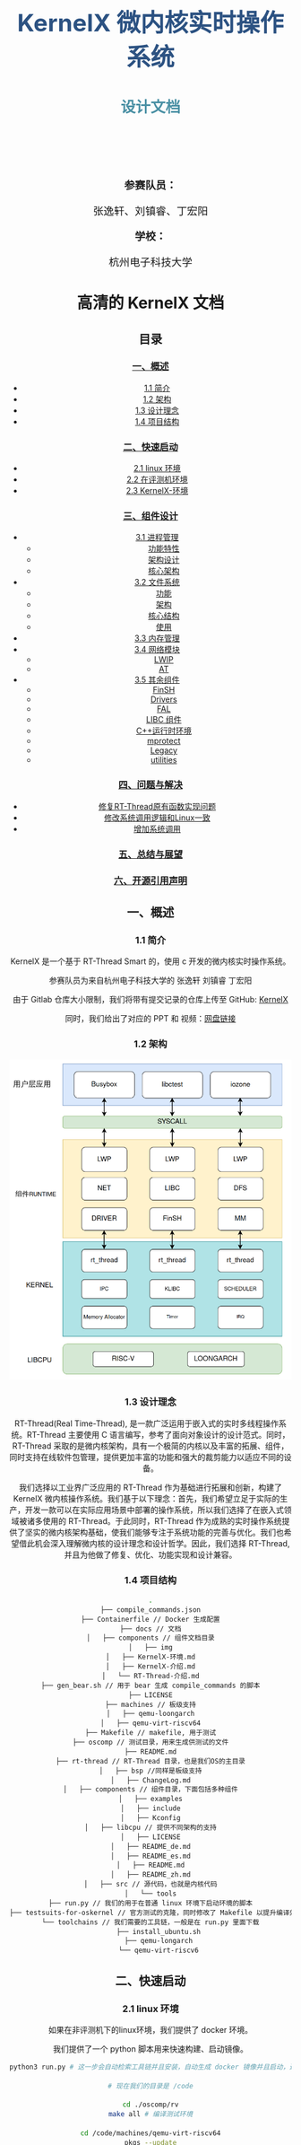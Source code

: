 <div style="text-align: center; page-break-after: always;">
    <h1 style="font-size: 32pt; color: #2c5282; margin-top: 100pt;">KernelX 微内核实时操作系统</h1>
    <h2 style="font-size: 20pt; color: #4a90a4; margin-top: 30pt;">设计文档</h2>
    <div style="margin-top: 80pt; font-size: 14pt;">
        <p><strong>参赛队员：</strong></p>
        <p>张逸轩、刘镇睿、丁宏阳</p>
        <p><strong>学校：</strong></p>
        <p>杭州电子科技大学</p>
    </div>


# 高清的 KernelX 文档

## 目录

### [一、概述](#一概述)
- [1.1 简介](#11-简介)
- [1.2 架构](#12-架构)
- [1.3 设计理念](#13-设计理念)
- [1.4 项目结构](#14-项目结构)

### [二、快速启动](#二快速启动)
- [2.1 linux 环境](#21-linux-环境)
- [2.2 在评测机环境](#22-在评测机环境)
- [2.3 KernelX-环境](#23-kernelx-环境)

### [三、组件设计](#三组件设计)
- [3.1 进程管理](#31-进程管理)
  - [功能特性](#功能特性)
  - [架构设计](#架构设计)
  - [核心架构](#核心架构)
- [3.2 文件系统](#32-文件系统)
  - [功能](#功能)
  - [架构](#架构)
  - [核心结构](#核心结构)
  - [使用](#使用)
- [3.3 内存管理](#33-内存管理)
- [3.4 网络模块](#34-网络模块)
  - [LWIP](#lwip)
  - [AT](#at)
- [3.5 其余组件](#35-其余组件)
  - [FinSH](#finsh)
  - [Drivers](#drivers)
  - [FAL](#fal)
  - [LIBC 组件](#libc-组件)
  - [C++运行时环境](#c运行时环境)
  - [mprotect](#mprotect)
  - [Legacy](#legacy)
  - [utilities](#utilities)

### [四、问题与解决](#四问题与解决)
- [修复RT-Thread原有函数实现问题](#修复rt-thread原有函数实现问题)
- [修改系统调用逻辑和Linux一致](#修改系统调用逻辑和linux一致)
- [增加系统调用](#增加系统调用)

### [五、总结与展望](#五总结与展望)

### [六、开源引用声明](#六开源引用声明)

## 一、概述

### 1.1 简介

KernelX 是一个基于 RT-Thread Smart 的，使用 c 开发的微内核实时操作系统。

参赛队员为来自杭州电子科技大学的 张逸轩 刘镇睿 丁宏阳

由于 Gitlab 仓库大小限制，我们将带有提交记录的仓库上传至 GitHub: [KernelX](https://github.com/E1PsyCongroo/qemu-edu)

同时，我们给出了对应的 PPT 和 视频：[网盘链接](https://pan.baidu.com/s/1dlGYOMXAQnt5syfzeGS44w?pwd=xtqa)

### 1.2 架构

![KernelX 架构](img/KernelX架构.png)

### 1.3 设计理念

RT-Thread(Real Time-Thread), 是一款广泛运用于嵌入式的实时多线程操作系统。RT-Thread 主要使用 C 语言编写，参考了面向对象设计的设计范式。同时，RT-Thread 采取的是微内核架构，具有一个极简的内核以及丰富的拓展、组件，同时支持在线软件包管理，提供更加丰富的功能和强大的裁剪能力以适应不同的设备。

我们选择以工业界广泛应用的 RT-Thread 作为基础进行拓展和创新，构建了 KernelX 微内核操作系统。我们基于以下理念：首先，我们希望立足于实际的生产，开发一款可以在实际应用场景中部署的操作系统，所以我们选择了在嵌入式领域被诸多使用的 RT-Thread。于此同时，RT-Thread 作为成熟的实时操作系统提供了坚实的微内核架构基础，使我们能够专注于系统功能的完善与优化。我们也希望借此机会深入理解微内核的设计理念和设计哲学。因此，我们选择 RT-Thread, 并且为他做了修复、优化、功能实现和设计兼容。



### 1.4 项目结构

```bash
.
├── compile_commands.json
├── Containerfile // Docker 生成配置
├── docs // 文档
│   ├── components // 组件文档目录
│   ├── img
│   ├── KernelX-环境.md
│   ├── KernelX-介绍.md
│   └── RT-Thread-介绍.md
├── gen_bear.sh // 用于 bear 生成 compile_commands 的脚本
├── LICENSE
├── machines // 板级支持
│   ├── qemu-loongarch
│   ├── qemu-virt-riscv64
├── Makefile // makefile, 用于测试
├── oscomp // 测试目录，用来生成供测试的文件
├── README.md
├── rt-thread // RT-Thread 目录，也是我们OS的主目录
│   ├── bsp //同样是板级支持
│   ├── ChangeLog.md
│   ├── components // 组件目录，下面包括多种组件
│   ├── examples
│   ├── include
│   ├── Kconfig
│   ├── libcpu // 提供不同架构的支持
│   ├── LICENSE
│   ├── README_de.md
│   ├── README_es.md
│   ├── README.md
│   ├── README_zh.md
│   ├── src // 源代码，也就是内核代码
│   └── tools
├── run.py // 我们的用于在普通 linux 环境下启动环境的脚本
├── testsuits-for-oskernel // 官方测试的克隆，同时修改了 Makefile 以提升编译效率
└── toolchains // 我们需要的工具链，一般是在 run.py 里面下载
    ├── install_ubuntu.sh
    ├── qemu-longarch
    └── qemu-virt-riscv6
```

## 二、快速启动

### 2.1 linux 环境

如果在非评测机下的linux环境，我们提供了 docker 环境。

我们提供了一个 python 脚本用来快速构建、启动镜像。

```bash
python3 run.py # 这一步会自动检索工具链并且安装，自动生成 docker 镜像并且启动，进入。

# 现在我们的目录是 /code

cd ./oscomp/rv
make all # 编译测试环境

cd /code/machines/qemu-virt-riscv64
pkgs --update
scons -c
scons -j12 # 编译系统

./run.sh ../../testsuits-for-oskernel/releases/sdcard-rv.img # 启动系统

```

### 2.2 在评测机环境

首先我们需要下载必要的工具，包括scons构建工具和一些python3必要的库

```bash
apt-get -y update
apt-get -y install scons python3-kconfiglib python3-tqdm python3-requests python3-yaml
```

然后下载gcc交叉编译工具链并安装opt目录下，同时设置环境变量

```bash
wget --no-check-certificate https://download.rt-thread.org/download/rt-smart/toolchains/riscv64gc-linux-musleabi_for_x86_64-pc-linux-gnu_latest.tar.bz2
tar jxvf /root/toolchains/qemu-virt-riscv64/riscv64gc-linux-musleabi_for_x86_64-pc-linux-gnu_latest.tar.bz2 -C /opt

bash ./toolchains/install_ubuntu.sh --gitee
source ~/.env/env.sh

export PATH=/opt/riscv64gc-linux-musleabi/bin:$PATH
```

到指定目录下构建

```bash
cd ./machines/qemu-virt-riscv64
pkgs --update
scons -j$(nproc)
```

同时，我们需要一个存放自己测试脚本的磁盘，在启动的时候OS会自动挂载

```bash
cd ./oscomp/rv
make all
```

磁盘位于./oscomp/rv/build/disk.img。

### 2.3 KernelX-环境

```bash

# 对于 riscv 环境：

echo $RTT_EXEC_PATH
/opt/riscv64gc-linux-musleabi_for_x86_64-pc-linux-gnu/bin

echo $RTT_CC_PREFIX
riscv64-unknown-linux-musl-

echo $PATH
/root/.local/bin:/root/.env/tools/scripts:/opt/riscv64gc-linux-musleabi_for_x86_64-pc-linux-gnu/bin:/opt/qemu-bin-9.2.1/bin:/opt/riscv64-linux-musl-cross/bin:/opt/loongarch64-linux-musl-cross/bin:/opt/gcc-13.2.0-loongarch64-linux-gnu/bin/:/opt/toolchain-loongarch64-linux-gnu-gcc8-host-x86_64-2022-07-18/bin/:/usr/local/sbin:/usr/local/bin:/usr/sbin:/usr/bin:/sbin:/bin:/opt/kendryte-toolchain/bin:/root/.cargo/bin:/opt/riscv64--musl--bleeding-edge-2020.08-1/bin

# 编译我们的系统
root@HewoArch:/# riscv64-unknown-linux-musl-gcc -v      
Using built-in specs.
COLLECT_GCC=riscv64-unknown-linux-musl-gcc
COLLECT_LTO_WRAPPER=/opt/riscv64gc-linux-musleabi_for_x86_64-pc-linux-gnu/bin/../libexec/gcc/riscv64-unknown-linux-musl/10.1.0/lto-wrapper
Target: riscv64-unknown-linux-musl
Configured with: /builds/alliance/risc-v-toolchain/riscv-gcc/configure --target=riscv64-unknown-linux-musl --prefix=/builds/alliance/risc-v-toolchain/install-native/ --with-sysroot=/builds/alliance/risc-v-toolchain/install-native//riscv64-unknown-linux-musl --with-system-zlib --enable-shared --enable-tls --enable-languages=c,c++ --disable-libmudflap --disable-libssp --disable-libquadmath --disable-libsanitizer --disable-nls --disable-bootstrap --src=/builds/alliance/risc-v-toolchain/riscv-gcc --disable-multilib --with-abi=lp64 --with-arch=rv64imafdc --with-tune=rocket 'CFLAGS_FOR_TARGET=-O2   -mcmodel=medany -march=rv64imafdc -mabi=lp64' 'CXXFLAGS_FOR_TARGET=-O2   -mcmodel=medany -march=rv64imafdc -mabi=lp64'
Thread model: posix
Supported LTO compression algorithms: zlib
gcc version 10.1.0 (GCC) 
build date: Oct 20 2023 16:21:07
build sha: 8a397096c1ef8f0e71f75edb27d7fc6996785206
build job: 547555
build pipeline: 203957

# 编译我们的测试环境 /oscomp
root@HewoArch:/# riscv64-linux-musl-gcc -v
Using built-in specs.
COLLECT_GCC=riscv64-linux-musl-gcc
COLLECT_LTO_WRAPPER=/opt/riscv64-linux-musl-cross/bin/../libexec/gcc/riscv64-linux-musl/11.2.1/lto-wrapper
Target: riscv64-linux-musl
Configured with: ../src_gcc/configure --enable-languages=c,c++,fortran CC='gcc -static --static' CXX='g++ -static --static' FC='gfortran -static --static' CFLAGS='-g0 -O2 -fno-align-functions -fno-align-jumps -fno-align-loops -fno-align-labels -Wno-error' CXXFLAGS='-g0 -O2 -fno-align-functions -fno-align-jumps -fno-align-loops -fno-align-labels -Wno-error' FFLAGS='-g0 -O2 -fno-align-functions -fno-align-jumps -fno-align-loops -fno-align-labels -Wno-error' LDFLAGS='-s -static --static' --enable-default-pie --enable-static-pie --disable-cet --disable-bootstrap --disable-assembly --disable-werror --target=riscv64-linux-musl --prefix= --libdir=/lib --disable-multilib --with-sysroot=/riscv64-linux-musl --enable-tls --disable-libmudflap --disable-libsanitizer --disable-gnu-indirect-function --disable-libmpx --enable-initfini-array --enable-libstdcxx-time=rt --enable-deterministic-archives --enable-libstdcxx-time --enable-libquadmath --enable-libquadmath-support --disable-decimal-float --with-build-sysroot=/tmp/m1132/build/local/riscv64-linux-musl/obj_sysroot AR_FOR_TARGET=/tmp/m1132/build/local/riscv64-linux-musl/obj_binutils/binutils/ar AS_FOR_TARGET=/tmp/m1132/build/local/riscv64-linux-musl/obj_binutils/gas/as-new LD_FOR_TARGET=/tmp/m1132/build/local/riscv64-linux-musl/obj_binutils/ld/ld-new NM_FOR_TARGET=/tmp/m1132/build/local/riscv64-linux-musl/obj_binutils/binutils/nm-new OBJCOPY_FOR_TARGET=/tmp/m1132/build/local/riscv64-linux-musl/obj_binutils/binutils/objcopy OBJDUMP_FOR_TARGET=/tmp/m1132/build/local/riscv64-linux-musl/obj_binutils/binutils/objdump RANLIB_FOR_TARGET=/tmp/m1132/build/local/riscv64-linux-musl/obj_binutils/binutils/ranlib READELF_FOR_TARGET=/tmp/m1132/build/local/riscv64-linux-musl/obj_binutils/binutils/readelf STRIP_FOR_TARGET=/tmp/m1132/build/local/riscv64-linux-musl/obj_binutils/binutils/strip-new --build=x86_64-pc-linux-muslx32 --host=x86_64-pc-linux-muslx32
Thread model: posix
Supported LTO compression algorithms: zlib
gcc version 11.2.1 20211120 (GCC) 
root@HewoArch:/# 

root@HewoArch:/# scons -v
SCons by Steven Knight et al.:
        SCons: v4.0.1.c289977f8b34786ab6c334311e232886da7e8df1, 2020-07-17 01:50:03, by bdbaddog on ProDog2020
        SCons path: ['/usr/lib/python3/dist-packages/SCons']
Copyright (c) 2001 - 2020 The SCons Foundation

```

为了方便使用,我们配置了一个 Containerfile, 用于生成跟评测机相同的环境.同时,我们实现了一个 run.py, 用于自动检测本机环境,补充对应工具链,生成对应 docker 镜像以及进入 docker 环境.

进入环境后, 我们主要工具链放置于 /opt, 代码放置于 /code, 采用卷挂载形式.

在 /code 目录下

```bash
cd machines/qemu-virt-riscv64 # 进入 riscv64 的目录
scons -c # 清理之前的构建
scons --menuconfig # 打开菜单,如果没有需求,可以直接退出
pkgs --update # 更新网络包
scons -j12 # 编译
./run.sh ../../testsuits-for-oskernel/releases/sdcard-rv.img # 这里允许指定打开什么镜像

```

## 三、组件设计

### 3.1 进程管理

lwp 是我们的 **轻量级进程管理系统** , 它作为一个核心组件,为 系统提供了用户态的进程支持,同时提供进程间通信,资源隔离,系统调用等功能。

#### 功能特性

- **进程管理**：创建、销毁、调度用户态进程
- **内存隔离**：每个进程拥有独立的虚拟地址空间
- **系统调用**：POSIX 兼容的系统调用接口
- **进程间通信**：管道、消息队列、共享内存、信号等
- **动态加载**：支持 ELF 格式的可执行文件和动态链接库
- **作业控制**：进程组、会话管理、终端控制
- **信号处理**：完整的 POSIX 信号机制
- **资源管理**：文件描述符、定时器、内存等资源的生命周期管理

#### 架构设计

##### 整体架构

```mermaid
graph TB
    A[用户应用] --> B[POSIX API]
    B --> C[系统调用接口]
    C --> D[LWP 核心]
    
    D --> E[进程管理]
    D --> F[内存管理]
    D --> G[信号处理]
    D --> H[IPC通信]
    D --> I[ELF加载器]
    D --> J[PID管理]
    
    E --> K[RT-Thread 内核]
    F --> K
    G --> K
    H --> K
    I --> K
    J --> K
    
    K --> L[硬件抽象层]
```

##### 进程流程

```mermaid
sequenceDiagram
    participant 用户应用
    participant RT-Thread内核
    participant lwp核心
    participant lwp_pid
    participant lwp_elf
    participant lwp_user_mm
    
    用户应用->>RT-Thread内核: 创建进程请求
    RT-Thread内核->>lwp核心: exec/lwp_execve()
    lwp核心->>lwp_pid: lwp_create()/lwp_pid_get()
    lwp_pid-->>lwp核心: 返回进程ID
    
    lwp核心->>lwp_user_mm: lwp_user_space_init()
    lwp_user_mm-->>lwp核心: 初始化进程地址空间
    
    lwp核心->>lwp_elf: lwp_load()
    lwp_elf-->>lwp核心: 加载ELF可执行文件
    
    lwp核心->>RT-Thread内核: 创建进程主线程
    RT-Thread内核->>lwp核心: 线程创建完成
    
    lwp核心->>RT-Thread内核: rt_thread_startup()
    RT-Thread内核-->>lwp核心: 线程启动成功
    
    lwp核心-->>用户应用: 返回进程ID
    
    Note over 用户应用,lwp_user_mm: 进程运行
    
    用户应用->>RT-Thread内核: 系统调用请求
    RT-Thread内核->>lwp核心: 进入系统调用处理
    lwp核心-->>用户应用: 返回系统调用结果
    
    用户应用->>RT-Thread内核: 进程退出请求
    RT-Thread内核->>lwp核心: lwp_terminate()
    lwp核心->>lwp_pid: lwp_pid_put()
    lwp_pid-->>lwp核心: 释放进程ID
    
    lwp核心->>lwp_user_mm: lwp_unmap_user_space()
    lwp_user_mm-->>lwp核心: 释放进程地址空间
    
    lwp核心-->>RT-Thread内核: 进程退出完成
    RT-Thread内核-->>用户应用: 进程终止
```

#### 核心架构

##### lwp 核心结构体

```c
// lwp.h
struct rt_lwp
{
#ifdef ARCH_MM_MMU
    size_t end_heap;
    size_t brk; // end of heap show to user
    rt_aspace_t aspace;
#else
#ifdef ARCH_MM_MPU
    struct rt_mpu_info mpu_info;
#endif /* ARCH_MM_MPU */
#endif /* ARCH_MM_MMU */

#ifdef RT_USING_SMP
    int bind_cpu;
#endif

    uint8_t lwp_type;
    uint8_t reserv[3];

    /* flags */
    unsigned int terminated:1;
    unsigned int background:1;
    unsigned int term_ctrlterm:1;  /* have control terminal? */
    unsigned int did_exec:1;       /* Whether exec has been performed */
    unsigned int jobctl_stopped:1; /* job control: current proc is stopped */
    unsigned int wait_reap_stp:1;  /* job control: has wait event for parent */
    unsigned int sig_protected:1;  /* signal: protected proc cannot be killed or stopped */

    struct rt_lwp *parent;          /* parent process */
    struct rt_lwp *first_child;     /* first child process */
    struct rt_lwp *sibling;         /* sibling(child) process */

    struct rt_wqueue waitpid_waiters;
    lwp_status_t lwp_status;

    void *text_entry;
    uint32_t text_size;
    void *data_entry;
    uint32_t data_size;

    rt_atomic_t ref;
    void *args;
    uint32_t args_length;
    pid_t pid;
    pid_t sid;                      /* session ID */
    pid_t pgid;                     /* process group ID */
    struct rt_processgroup *pgrp;
    rt_list_t pgrp_node;            /* process group node */
    rt_list_t t_grp;                /* thread group */
    rt_list_t timer;                /* POSIX timer object binding to a process */

    struct dfs_fdtable fdt;
    char cmd[RT_NAME_MAX];
    char *exe_file;                 /* process file path */

    /* POSIX signal */
    struct lwp_signal signal;

    mode_t umask;

    struct lwp_avl_struct *object_root;
    struct rt_mutex object_mutex;
    struct rt_user_context user_ctx;

    struct rt_wqueue wait_queue; /* for console */
    struct tty_struct *tty; /* NULL if no tty */

    struct lwp_avl_struct *address_search_head; /* for addressed object fast search */
    char working_directory[DFS_PATH_MAX];

    int debug;
    rt_uint32_t bak_first_inst; /* backup of first instruction */

    struct rt_mutex lwp_lock;

    rt_slist_t signalfd_notify_head;

#ifdef LWP_ENABLE_ASID
    uint64_t generation;
    unsigned int asid;
#endif
    struct rusage rt_rusage;

#ifdef RT_USING_VDSO
    void *vdso_vbase;
#endif
};
```

##### 系统调用

系统调用(syscall) 模块提供用户空间与内核空间的接口，兼容 POSIX 标准，用来提供多种操作的上层api,并且具有完善的权限检查和安全控制。

##### 内存管理

内存管理模块 是 **mm** 组件的用户空间内存管理上层封装和拓展，负责用户进程的虚拟内存管理，内存隔离和保护。提供了内存映射，页面权限管理，堆栈管理，内存锁等内存操作

##### 进程ID管理

PID 管理模块 负责 PID 的分配和管理,包括 PID 的分配,回收，查找等功能。

##### 信号处理

信号系统提供了异步事件通知机制，兼容 POSIX 型号标准，负责信号处理的接口和实现,包括信号的发送,接收,处理，信号队列管理，实时信号支持等功能.

##### 进程间通信

IPC 模块提供多种进程间通信机制，支持数据交换和同步,包括管道,消息队列，套接字通信,共享内存等功能.

##### 动态加载

提供了 elf 格式的解析和加载功能,支持动态链接库,可以用来加载和执行用户程序.

##### 作业控制

作业控制系统提供了进程组和绘画管理功能，支持前后台进程控制

### 3.2 文件系统

DFS (Device File System) 是我们的 **设备虚拟文件系统**，提供了 v1 和 v2 两个版本，这里使用 v2 版本。

#### 功能

- 提供了统一的，POSIX 兼容的接口，如 open, read 等。
- 支持多种不同的文件系统, 提供普通文件、设备文件和网络文件描述符的管理功能。
- 支持多种类型的存储设备。

#### 架构

![DFS 架构](./img/dfs架构.png)

##### POSIX 接口层

POSIX 实现了标准的 POSIX 文件操作接口，如 open(), read(), write(), close() 等，为应用程序提供了符合 POSIX 标准的文件系统访问接口。，目的是更加轻松的移植  Linux/Unix 程序。

##### 虚拟系统层

虚拟系统层 提供了注册、挂载、卸载多种特定文件系统（如 FatFS, RomFS, DevFS 等）的能力, 实现了统一的文件系统接口抽象，虚拟节点和目录项的管理。

##### 设备抽象层

设备抽象层将物理设备（如SD卡、SPI Flash、Nand Flash）抽象为文件系统可访问的设备。例如，FAT文件系统要求存储设备为块设备类型。

不同的文件系统类型独立于存储设备驱动实现，因此只需将底层存储设备的驱动接口与文件系统对接，即可正常使用文件系统功能。

#### 核心结构

这里列举一些核心结构设计

文件操作结构

```c
struct dfs_file_ops
{
    int (*open)     (struct dfs_file *fd);
    int (*close)    (struct dfs_file *fd);
    int (*ioctl)    (struct dfs_file *fd, int cmd, void *args);
    ssize_t (*read)     (struct dfs_file *fd, void *buf, size_t count);
    ssize_t (*write)    (struct dfs_file *fd, const void *buf, size_t count);
    int (*flush)    (struct dfs_file *fd);
    off_t (*lseek)    (struct dfs_file *fd, off_t offset);
    int (*getdents) (struct dfs_file *fd, struct dirent *dirp, uint32_t count);

    int (*poll)     (struct dfs_file *fd, struct rt_pollreq *req);
};
```

虚拟节点

```c
struct dfs_vnode
{
    uint16_t type;               /* Type (regular or socket) */

    char *path;                  /* Name (below mount point) */
    char *fullpath;              /* Full path is hash key */
    int ref_count;               /* Descriptor reference count */
    rt_list_t list;              /* The node of vnode hash table */

    struct dfs_filesystem *fs;
    const struct dfs_file_ops *fops;
    uint32_t flags;              /* self flags, is dir etc.. */

    size_t   size;               /* Size in bytes */
    void *data;                  /* Specific file system data */
};
```

文件描述符

```c
struct dfs_file
{
    uint16_t magic;              /* file descriptor magic number */
    uint32_t flags;              /* Descriptor flags */
    int ref_count;               /* Descriptor reference count */
    off_t    pos;                /* Current file position */
    struct dfs_vnode *vnode;     /* file node struct */
    void *data;                  /* Specific fd data */
};
```

#### 使用

通过 ```dfs_init``` 完成 DFS 组件的初始化，通过 ```dfs_register``` 来初始化对应的文件系统类型。然后 ```dfs_mkfs``` 在块设备上面创建指定的文件系统，使用 ```dfs_mount/dfs_unmount``` 挂载/卸载文件系统。

### 3.3 内存管理

MM 组件用于和 LWP 协作，实现用户程序内存管理。MM组件实现了页的分配功能。MM组件的 `aspace` 用于直接对用户的虚拟内存空间做管理，底层由具体的体系结构实现，`aspace` 提供了一个抽象层，每一个lwp都有一个对应的 `aspace` 对象。mm主要实现了以下功能：

- 对于有对操作系统内核虚拟内存保护的体系结构，映射MMIO区域

- 以页面为单位的内存分配和管理

- 虚拟内存层面的 `fork`，即申请一份新的页表，复制自己，组织新的页表结构

- 虚拟内存页的 `map` 和 `unmap` ，用于lwp加载ELF文件的时候做不同权限的映射以及用户程序请求系统调用的时候

- 处理产生的缺页异常，实现写时复制等功能

mm的核心功能就是对 `aspace` 的实现。

```c
extern struct rt_aspace rt_kernel_space;

typedef struct rt_aspace
{
    void *start;
    rt_size_t size;

    void *page_table;
    mm_spinlock_t pgtbl_lock;

    struct _aspace_tree tree;
    struct rt_mutex bst_lock;

    struct rt_mem_obj *private_object;

#ifdef ARCH_USING_ASID
    rt_uint64_t asid;
#endif /* ARCH_USING_ASID */

} *rt_aspace_t;

typedef struct rt_mem_obj
{
    void (*hint_free)(rt_mm_va_hint_t hint);
    void (*on_page_fault)(struct rt_varea *varea, struct rt_aspace_fault_msg *msg);

    /* do pre open bushiness like inc a ref */
    void (*on_varea_open)(struct rt_varea *varea);
    /* do post close bushiness like def a ref */
    void (*on_varea_close)(struct rt_varea *varea);

    /* do preparation for address space modification of varea */
    rt_err_t (*on_varea_shrink)(struct rt_varea *varea, void *new_vaddr, rt_size_t size);
    /* do preparation for address space modification of varea */
    rt_err_t (*on_varea_expand)(struct rt_varea *varea, void *new_vaddr, rt_size_t size);
    /**
     * this is like an on_varea_open() to `subset`, and an on_varea_shrink() to `existed`
     * while resource can migrate from `existed` to `subset` at the same time
     */
    rt_err_t (*on_varea_split)(struct rt_varea *existed, void *unmap_start,
                               rt_size_t unmap_len, struct rt_varea *subset);
    /**
     * this is like a on_varea_expand() to `merge_to` and on_varea_close() to `merge_from`
     * while resource can migrate from `merge_from` to `merge_to` at the same time
     */
    rt_err_t (*on_varea_merge)(struct rt_varea *merge_to, struct rt_varea *merge_from);

    /* dynamic mem_obj API */
    void (*page_read)(struct rt_varea *varea, struct rt_aspace_io_msg *msg);
    void (*page_write)(struct rt_varea *varea, struct rt_aspace_io_msg *msg);

    const char *(*get_name)(rt_varea_t varea);

    void *(*on_varea_mremap)(struct rt_varea *varea, rt_size_t new_size, int flags, void *new_address);
} *rt_mem_obj_t;
```

`aspace`记录基本的内存空间的起始、大小，和一个体系结构实现的页表、一个用于快速查找页映射和组织`varea`的数据结构。`mem_obj`则是具体操作的实现，例如如何处理缺页异常，这一部分由LWP组件注册并实现。`varea`用来记录和操作一个具体的内存映射，做一次`map`就是向`aspace`里面新增一个`varea`。

`rt_mem_obj`是一个接口，里面提供了页异常处理、页面读写、区域大小改变处理函数等具体接口。

`aspace`提供了以下的方法

```c
rt_err_t rt_aspace_duplicate_locked(rt_aspace_t src, rt_aspace_t dst);
rt_err_t rt_aspace_fork(rt_aspace_t *psrc, rt_aspace_t *pdst);
rt_err_t rt_aspace_compare(rt_aspace_t src, rt_aspace_t dst);
int rt_aspace_map(rt_aspace_t aspace, void **addr, rt_size_t length, rt_size_t attr, mm_flag_t flags, rt_mem_obj_t mem_obj, rt_size_t offset);
int rt_aspace_unmap(rt_aspace_t aspace, void *addr);
```

- 地址空间创建和销毁

- 内存映射和解除内存映射、内存重映射

- 复制地址空间

- 虚拟地址和内核的物理地址转换

同时，`aspace`提供了对数据结构的锁机制，来应对操作系统存在的并发。

### 3.4 网络模块

网络模块具有丰富的硬件兼容性，支持以太网芯片（W5500）、WiFi模块、4G/NB-IoT等，同时提供了协议栈抽象层，方便开发上层应用。以及提供了丰富软件包，如MQTT、HTTP、JSON等网络组件。

net组件为系统提供了网络支持。

子组件SAL提供了一个套接字的抽象层，通过他，系统能够适配下层不同的网络协议栈，并提供给上层统一的网络编程接口，方便不同协议栈的接入，可以适配更多的网络协议栈类型，避免系统对单一网络协议栈的依赖，该组件完成对不同网络协议栈或网络实现接口的抽象并对上层提供一组标准的 BSD Socket API，套接字抽象层为上层应用层提供接口有`accept`、`connect`、`send`、`recv`等。这样用户需要关心和使用网络应用层提供的网络接口，而无需关心底层具体网络协议栈类型和实现，方便开发者完成协议栈的适配和网络相关的开发。SAL 组件提供了抽象、统一多种网络协议栈接口。

```c
int socket(int domain, int type, int protocol);
int connect(int s, const struct sockaddr *name, socklen_t namelen);
int sal_connect(int socket, const struct sockaddr *name, socklen_t namelen);
int bind(int s, const struct sockaddr *name, socklen_t namelen);
int listen(int s, int backlog);
int send(int s, const void *dataptr, size_t size, int flags);
int recv(int s, void *mem, size_t len, int flags);
int sendto(int s, const void *dataptr, size_t size, int flags, const struct sockaddr *to, socklen_t tolen);
int recvfrom(int s, void *mem, size_t len, int flags, struct sockaddr *from, socklen_t *fromlen);
int closesocket(int s);
```

SAL提供了对TCP和UDP的接口支持。`send`对应TCP协议的发送，`sendto`则是UDP协议的发送。

#### LWIP

子组件LWIP则提供了一个轻量级的 TCP/IP 协议栈，实现了TCP/IP 协议栈的一部分内容，可以作为SAL组件`socket`的协议参数。lwip 所实现的，是 TCP/IP 协议栈的一部分内容。

LWIP组件实现了一下协议

#### ARP协议

```c
/* 查找 ARP 映射表中 ipaddr 条目，并返回相对位置 */
static s8_t etharp_find_entry(const ip4_addr_t *ipaddr, u8_t flags, struct netif* netif);
/* 尝试发送 IP 数据包， 单播，多播或者广播数据 */
err_t etharp_output(struct netif *netif, struct pbuf *q, const ip4_addr_t *ipaddr);
/* 查询 ARP 表，不存在则调用 etharp_request 获取，存在则发送数据 */
err_t etharp_query(struct netif *netif, const ip4_addr_t *ipaddr, struct pbuf *q);
/* 尝试发送 ARP 请求数据包 */
err_t etharp_request(struct netif *netif, const ip4_addr_t *ipaddr);
/* 解析 ARP 数据包 */
void etharp_input(struct pbuf *p, struct netif *netif);
```

LWIP实现了 ARP 数据包的发送，解析，查找功能；一个网络中，设备不可能是一直都不会变的，IP 与 MAC 的对应关系，是会随着时间改变而改变的。因此，LWIP也实现了ARP表是需要定时更新功能。

#### TCP协议

LWIP实现了TCP三次握手、四次挥手以及超时重传等机制。TCP在发起一次传输时会开启一个定时器，如果在定时器超时时未收到应答就会进行重传。

TCP控制结构如下：

```c
/** the TCP protocol control block */
struct tcp_pcb {
/** common PCB members */
  /* ip addresses in network byte order *
  ip_addr_t local_ip; 
  ip_addr_t remote_ip; 
  /* Socket options */  
  u8_t so_options;      
  /* Type Of Service */ 
  u8_t tos;              
  /* Time To Live */     
  u8_t ttl               
  /* link layer address resolution hint */ \
  IP_PCB_ADDRHINT

/** protocol specific PCB members */
  type *next; /* for the linked list */ 
  void *callback_arg; 
  enum tcp_state state; /* TCP state */     //记录TCP连接所处的状态
  u8_t prio; 
  /* ports are in host byte order */ 
  u16_t local_port

  /* ports are in host byte order */
  u16_t remote_port;

  tcpflags_t flags;

  /* the rest of the fields are in host byte order
     as we have to do some math with them */

  /* Timers */
  u8_t polltmr, pollinterval;
  u8_t last_timer;
  u32_t tmr;

  /* receiver variables */
  u32_t rcv_nxt;   /* next seqno expected */
  tcpwnd_size_t rcv_wnd;   /* receiver window available */
  tcpwnd_size_t rcv_ann_wnd; /* receiver window to announce */
  u32_t rcv_ann_right_edge; /* announced right edge of window */

  /* Retransmission timer. */
  s16_t rtime;

  u16_t mss;   /* maximum segment size */

  /* RTT (round trip time) estimation variables */
  u32_t rttest; /* RTT estimate in 500ms ticks */
  u32_t rtseq;  /* sequence number being timed */
  s16_t sa, sv; /* @todo document this */

  s16_t rto;    /* retransmission time-out */
  u8_t nrtx;    /* number of retransmissions */

  /* fast retransmit/recovery */
  u8_t dupacks;
  u32_t lastack; /* Highest acknowledged seqno. */

  /* congestion avoidance/control variables */
  tcpwnd_size_t cwnd;
  tcpwnd_size_t ssthresh;

  /* sender variables */
  u32_t snd_nxt;   /* next new seqno to be sent */
  u32_t snd_wl1, snd_wl2; /* Sequence and acknowledgement numbers of last
                             window update. */
  u32_t snd_lbb;       /* Sequence number of next byte to be buffered. */
  tcpwnd_size_t snd_wnd;   /* sender window */
  tcpwnd_size_t snd_wnd_max; /* the maximum sender window announced by the remote host */

  tcpwnd_size_t snd_buf;   /* Available buffer space for sending (in bytes). */
#define TCP_SNDQUEUELEN_OVERFLOW (0xffffU-3)
  u16_t snd_queuelen; /* Number of pbufs currently in the send buffer. */

#if TCP_OVERSIZE
  /* Extra bytes available at the end of the last pbuf in unsent. */
  u16_t unsent_oversize;
#endif /* TCP_OVERSIZE */

  /* These are ordered by sequence number: */
  struct tcp_seg *unsent;   /* Unsent (queued) segments. */
  struct tcp_seg *unacked;  /* Sent but unacknowledged segments. */
#if TCP_QUEUE_OOSEQ
  struct tcp_seg *ooseq;    /* Received out of sequence segments. */
#endif /* TCP_QUEUE_OOSEQ */

  struct pbuf *refused_data; /* Data previously received but not yet taken by upper layer */

#if LWIP_CALLBACK_API || TCP_LISTEN_BACKLOG
  struct tcp_pcb_listen* listener;
#endif /* LWIP_CALLBACK_API || TCP_LISTEN_BACKLOG */

#if LWIP_CALLBACK_API
  /* Function to be called when more send buffer space is available. */
  tcp_sent_fn sent;
  /* Function to be called when (in-sequence) data has arrived. */
  tcp_recv_fn recv;
  /* Function to be called when a connection has been set up. */
  tcp_connected_fn connected;
  /* Function which is called periodically. */
  tcp_poll_fn poll;
  /* Function to be called whenever a fatal error occurs. */
  tcp_err_fn errf;
#endif /* LWIP_CALLBACK_API */

#if LWIP_TCP_TIMESTAMPS
  u32_t ts_lastacksent;
  u32_t ts_recent;
#endif /* LWIP_TCP_TIMESTAMPS */

  /* idle time before KEEPALIVE is sent */
  u32_t keep_idle;
#if LWIP_TCP_KEEPALIVE
  u32_t keep_intvl;
  u32_t keep_cnt;
#endif /* LWIP_TCP_KEEPALIVE */

  /* Persist timer counter */
  u8_t persist_cnt;
  /* Persist timer back-off */
  u8_t persist_backoff;

  /* KEEPALIVE counter */
  u8_t keep_cnt_sent;

#if LWIP_WND_SCALE
  u8_t snd_scale;
  u8_t rcv_scale;
#endif
};
```

#### UDP协议

UDP协议的控制块：

```c
struct udp_pcb {
  IP_PCB; //通用IP控制块

  struct udp_pcb *next; //下一节点的指针，用于构成控制块链表

  u8_t flags; //控制块状态

  u16_t local_port, remote_port;  //本地端口号、远程端口号

  udp_recv_fn recv; //处理网络接收数据的回调

  void *recv_arg;   //用户自定义参数，接收回调入参
};
```

LWIP 实现了以下的 UDP 接口：

```c
struct udp_pcb* udp_new(void);
void udp_remove(struct udp_pcb *pcb);
err_t udp_bind(struct udp_pcb *pcb, const ip_addr_t *ipaddr, u16_t port);
err_t udp_connect(struct udp_pcb *pcb, const ip_addr_t *ipaddr, u16_t port);
void udp_disconnect(struct udp_pcb *pcb);
err_t udp_send(struct udp_pcb *pcb, struct pbuf *p);
err_t udp_sendto(struct udp_pcb *pcb, struct pbuf *p, const ip_addr_t *dst_ip, u16_t dst_port);

typedef void (*udp_recv_fn)(void *arg, struct udp_pcb *pcb, struct pbuf *p, const ip_addr_t *addr, u16_t port);
void udp_recv(struct udp_pcb *pcb, udp_recv_fn recv,void *recv_arg);
```

这些接口提供了UDP的创建、删除、绑定、连接、发送和接受数据等功能。

除此之外，LWIP还实现了IP、ICMP、DHCP等协议栈。

#### AT

AT 组件是对 AT Server 和 AT Client 的实现，组件完成 AT 命令的发送、命令格式及参数判断、命令的响应、响应数据的接收、响应数据的解析、URC 数据处理等整个 AT 命令数据交互流程。通过 AT 组件，设备可以作为 AT Client 使用串口连接其他设备发送并接收解析数据。

### 3.5 其余组件

#### FinSH

FinSH 是一个命令行组件，为用户提供了更加简单、符合逻辑的交互界面。FinSH 提供了一整套操作接口供用户通过命令行使用，同时支持权限验证等高级功能。

FinSH 分为两种使用逻辑，这里主要谈论 MSH(Module SHell) 模式，也就是常见的命令行解析，比如

```bash
msh />version

 \ | /
- RT -     Thread Smart Operating System
 / | \     5.2.0 build Jun 28 2025 06:47:11
 2006 - 2024 Copyright by RT-Thread team
```

msh 支持如下功能：

```bash
msh />help
RT-Thread shell commands:
dbg              - dbg
list_channel     - list IPC channel information
list_processgroup - list process group
list_process     - list process
kill             - send a signal to a process
killall          - kill processes by name
list_session     - list session
list_shm         - show share memory info
sys_log          - sys_log 1(enable) / 0(disable)
list_kmem        - List varea in kernel virtual memory space
list_page        - show page info
ifconfig         - list the information of all network interfaces
ping             - ping network host
dns              - list and set the information of dns
netstat          - list the information of TCP / IP
utest_list       - output all utest testcase
utest_run        - utest_run [-thread or -help] [testcase name] [loop num]
reboot           - reset machine
list_fd          - list file descriptor
fd_dump          - fd dump
dentry_dump      - dump dentry in the system
dfs_cache        - dump dfs page cache
pin              - pin [option]
date             - get date and time or set (local timezone) [year month day hour min sec]
rtc_sync         - Update time by soft rtc
serial_bypass_list - serial bypass list
clear            - clear the terminal screen
version          - show RT-Thread version information
list             - list objects
help             - RT-Thread shell help
ps               - List threads in the system
free             - Show the memory usage in the system
ls               - List information about the FILEs.
ln               - Make symbolic link between files
link             - Make link between files
cp               - Copy SOURCE to DEST.
mv               - Rename SOURCE to DEST.
cat              - Concatenate FILE(s)
rm               - Remove(unlink) the FILE(s).
cd               - Change the shell working directory.
pwd              - Print the name of the current working directory.
mkdir            - Create the DIRECTORY.
mkfs             - format disk with file system
mount            - mount <device> <mountpoint> <fstype>
umount           - Unmount the mountpoint
df               - disk free
echo             - echo string to file
tail             - print the last N - lines data of the given file
chmod            - Change the file attr.
backtrace        - print backtrace of a thread
```

#### Drivers

Drivers 是一个驱动框架组件，它为上层应用提供了标准化的设备访问接口。

Drivers 通过 IO 设备管理框架，提供了标准的API。同时采取面向对象设计来实现更加清晰的结构。

系统采用了 rt_device 的结构来管理设备

```c
struct rt_device
{
    struct rt_object          parent;        /* kernel object base class */
    enum rt_device_class_type type;          /* device type */
    rt_uint16_t               flag;          /* device parameter */
    rt_uint16_t               open_flag;     /* device open flag */
    rt_uint8_t                ref_count;     /* number of times the device was cited */
    rt_uint8_t                device_id;     /* device ID,0 - 255 */

    /* data transceiving callback function */
    rt_err_t (*rx_indicate)(rt_device_t dev, rt_size_t size);
    rt_err_t (*tx_complete)(rt_device_t dev, void *buffer);

    const struct rt_device_ops *ops;    /* device operate methods */

    /* device's private data */
    void *user_data;
};
typedef struct rt_device *rt_device_t;
```

在 components/drivers 下面有诸多目录，每一个目录都是一种设备的驱动的具体实现。

#### FAL

FAL(Flash Abstraction Layer) 是 RT-Thread 提供的一套 Flash 设备抽象层组件，它为 Flash 设备提供了统一的接口。

下面是 fal 的一些核心结构

```c
struct fal_flash_dev 
{
    char name[FAL_DEV_NAME_MAX];  /* Flash 设备名称 */
    
    /* Flash 地址信息 */
    long addr;            /* 起始地址 */
    size_t len;           /* 总容量 */
    size_t blk_size;      /* 块大小 */
    
    /* 设备操作函数集 */
    struct {
        int (*init)(void);
        int (*read)(long offset, uint8_t *buf, size_t size);
        int (*write)(long offset, const uint8_t *buf, size_t size);
        int (*erase)(long offset, size_t size);
    } ops;
    
    /* 写入粒度，单位：bit */
    rt_size_t write_gran;
};

struct fal_partition
{
    rt_uint32_t magic_word;         /* 分区标识符 */
    
    char name[FAL_DEV_NAME_MAX];    /* 分区名称 */
    char flash_name[FAL_DEV_NAME_MAX]; /* 所属 Flash 设备名称 */
    
    long offset;                    /* 在 Flash 设备上的偏移地址 */
    rt_size_t len;                  /* 分区大小 */
    
    rt_uint32_t reserved;           /* 保留字段 */
};
```

#### LIBC 组件

LIBC组件实现了大量常用的POSIX标准下的C标准库函数，例如`printf`、`open`、`errno`等函数，在内核线程中，可以直接调用这些函数。这些函数的实现和GLIBC等C库的实现不同，LIBC中实现的函数无需通过系统调用接口层，就可以直接使用内核提供的所有功能，它会直接调用内核运行环境中提供的函数，运行高效。且所有的函数声明都与C标准兼容，在编写程序的时候，可以直接引用编译器提供的标准头文件，这极大地方便了内核程序的编写。同时，LIBC组件也提供了对C++运行环境的支持，例如异常支持。

libc组件实现了以下标准库支持：

##### Delay

```c
unsigned int sleep(unsigned int seconds);
void msleep(unsigned int msecs);
void ssleep(unsigned int seconds);
void mdelay(unsigned long msecs);
void udelay(unsigned long usecs);
void ndelay(unsigned long nsecs);
```

`sleep`和`delay`一系列的函数最终会调用RT-Thread内核提供的`rt_hw_us_delay`函数进行休眠。

##### IO

和标准的LIBC一样，RT-Thread使用文件描述符记录任务打开的文件，任务通过文件描述符操作打开的文件。

IO库提供了以下功能：

##### 异步IO

```c
int aio_cancel(int fd, struct aiocb *cb);
int aio_error (const struct aiocb *cb);

int aio_fsync(int op, struct aiocb *cb);

int aio_read(struct aiocb *cb);
ssize_t  aio_return(struct aiocb *cb);
int aio_suspend(const struct aiocb *const list[], int nent,
             const struct timespec *timeout);
int aio_write(struct aiocb *cb);

int lio_listio(int mode, struct aiocb * const list[], int nent,
            struct sigevent *sig);
```

异步IO提供了异步读写、挂起、返回等功能。

##### SignalFD

signalfd 和 Linux 一样，提供了一种将信号转换为文件描述符的机制。通过它，应用程序能够以操作文件描述符的方式来处理信号，例如使用 select、poll 或 epoll 进行多路复用，从而避免了传统信号处理函数带来的异步执行和重入问题。

##### TimerFD

timerfd 和 Linux 一样，提供了一种将定时器转换为文件描述符的机制。通过它，应用程序可以像操作普通文件描述符一样操作定时器，例如使用 select、poll 或 epoll 进行多路复用，从而将定时器事件和其他 I/O 事件统一处理。

##### IPC

IPC用于任务之间的通信，IPC实现了消息队列和同步信号量。

```c
struct mq_attr
{
    long mq_flags;      /* Message queue flags. */
    long mq_maxmsg;     /* Maximum number of messages. */
    long mq_msgsize;    /* Maximum message size. */
    long mq_curmsgs;    /* Number of messages currently queued. */
};

int     mq_close(mqd_t mqdes);
int     mq_getattr(mqd_t mqdes, struct mq_attr *mqstat);
int     mq_notify(mqd_t mqdes, const struct sigevent *notification);
mqd_t   mq_open(const char *name, int oflag, ...);
ssize_t mq_receive(mqd_t mqdes, char *msg_ptr, size_t msg_len, unsigned *msg_prio);
int     mq_send(mqd_t mqdes, const char *msg_ptr, size_t msg_len, unsigned msg_prio);
int     mq_setattr(mqd_t                 mqdes,
                   const struct mq_attr *mqstat,
                   struct mq_attr       *omqstat);
ssize_t mq_timedreceive(mqd_t                  mqdes,
                        char                  *msg_ptr,
                        size_t                 msg_len,
                        unsigned              *msg_prio,
                        const struct timespec *abs_timeout);
int     mq_timedsend(mqd_t                  mqdes,
                     const char            *msg_ptr,
                     size_t                 msg_len,
                     unsigned               msg_prio,
                     const struct timespec *abs_timeout);

int     mq_unlink(const char *name);
```

消息队列支持打开、删除、通知、发送等功能，发送的时候可以设置一个超时时间，如果消息队列在指定时间内一直是满的，则会返回一个错误。在编写代码的时候，可以直接使用Linux系统编程的方式。

```c
struct posix_sem
{
    /* reference count and unlinked */
    rt_uint16_t refcount;
    rt_uint8_t unlinked;
    rt_uint8_t unamed;

    /* RT-Thread semaphore */
    rt_sem_t sem;

    /* next posix semaphore */
    struct posix_sem* next;
};
typedef struct posix_sem sem_t;

int sem_close(sem_t *sem);
int sem_destroy(sem_t *sem);
int sem_getvalue(sem_t *sem, int *sval);
int sem_init(sem_t *sem, int pshared, unsigned int value);
sem_t *sem_open(const char *name, int oflag, ...);
int sem_post(sem_t *sem);
int sem_timedwait(sem_t *sem, const struct timespec *abs_timeout);
int sem_trywait(sem_t *sem);
int sem_unlink(const char *name);
int sem_wait(sem_t *sem);
```

同步量提供了传统的创建、删除、PV操作等等，同时提供了一个超时wait、尝试wait以及一个特殊的获取同步量值的函数。

##### signal

signal库提供了一系列的对信号的操作。

```c
int sigprocmask (int how, const sigset_t *set, sigset_t *oset);
int sigpending  (sigset_t *set);
int sigsuspend (const sigset_t *set);
int sigaction(int signum, const struct sigaction *act, struct sigaction *oldact);
```

signal库的底层调用了RT-Thread内核提供的信号操作。

```c
int sigaction(int signum, const struct sigaction *act, struct sigaction *oldact)
{
    rt_sighandler_t old = RT_NULL;

    if (!sig_valid(signum)) return -RT_ERROR;

    if (act)
        old = rt_signal_install(signum, act->sa_handler);
    else
    {
        old = rt_signal_install(signum, RT_NULL);
        rt_signal_install(signum, old);
    }

    if (oldact)
        oldact->sa_handler = old;

    return 0;
}
```

例如`rt_signal_install`函数，是RT-Thread内核设置信号的函数。

##### pthreads

pthreads提供了posix标准下一系列`pthread`的函数，例如对`mutex`互斥锁的操作，对`cond`条件变量的操作。

```c
/* pthread mutex interface */
int pthread_mutex_init(pthread_mutex_t *mutex, const pthread_mutexattr_t *attr);
int pthread_mutex_destroy(pthread_mutex_t *mutex);
int pthread_mutex_lock(pthread_mutex_t *mutex);
int pthread_mutex_unlock(pthread_mutex_t *mutex);
int pthread_mutex_trylock(pthread_mutex_t *mutex);
int pthread_mutex_getprioceiling(const pthread_mutex_t *mutex, int *prioceiling);
int pthread_mutex_setprioceiling(pthread_mutex_t *mutex, int prioceiling, int *old_ceiling);
```

```c
int pthread_cond_init(pthread_cond_t *cond, const pthread_condattr_t *attr);
int pthread_cond_destroy(pthread_cond_t *cond);
int pthread_cond_broadcast(pthread_cond_t *cond);
int pthread_cond_signal(pthread_cond_t *cond);
```

#### C++运行时环境

C++运行时环境实现了`new`和`delete`等C++运行必须的函数，底层仍然调用了RT-Thread的C接口，例如`new`和`delete`只是对`rt_malloc`和`rt_free`的包装。

```cpp
void *operator new(size_t size)
{
    return rt_malloc(size);
}

void *operator new[](size_t size)
{
    return rt_malloc(size);
}

void operator delete(void *ptr)
{
    rt_free(ptr);
}

void operator delete[](void *ptr)
{
    return rt_free(ptr);
}
```

C++运行时环境还重写了例如`std::mutex`一类的，原本需要操作系统支持的C++函数和类，让它们可以在RT-Thread运行环境下正常工作。

#### mprotect

mprotect组件用于实现内核层面的内存保护。操作系统的任务和内核使用同一个地址空间，全部运行在特权级。所有代码默认对任何内存都有读，写，和执行的权限。使用mprotect以给特定的内存区域设置更低的权限，如只读权限。MPU框架可以被用来实现以下的功能：

- 把关键数据或代码设置成只读，防止它们被破坏

- 任务隔离，设定特定地址只能由特定的任务访问

- 检测栈溢出

- 把数据区域设置为不可执行，防止栈溢出攻击

#### Legacy

Legacy 是一个特殊组件，用来保持向后兼容性，内含一些旧的、功能已经被代替的 API、驱动实现。


#### utilities

Utilities是一系列工具组件的集合。

##### RT-Link 

RT-Link 是一套开放的链路层传输协议，设计的初衷是为了稳定、安全、高效率的完成设备间点对点的数据传输，并且接口简单、使用便捷。具有数据重传、帧序号检查、状态同步等一系列能力，保证传输的稳定，支持 CRC 校验，采用以太网检验协议，对下具有统一的操作API，可支持多种底层硬件接口，并且API简洁。

##### ulog 日志 

ulog 是一个非常简洁、易用的 C/C++ 日志组件，占用空间少，但有非常全面的功能。日志输出的后端多样，可支持例如串口、网络，文件、闪存等后端形式；输出被设计为线程安全的方式，并支持异步输出模式；支持运行期 / 编译期设置输出级别；支持按关键词及标签方式进行全局过滤；日志格式可兼容 linux syslog。

ulog主要特性：

- 日志输出的后端多样化，可支持例如：串口、网络，文件、闪存等后端形式。

- 日志系统高可靠，在中断 ISR 、Hardfault 等复杂环境下依旧可用。

- 日志支持运行期 / 编译期设置输出级别。

- 日志内容支持按关键词及标签方式进行全局过滤。

- API 和日志格式可兼容 linux syslog。

- 支持以 hex 格式 dump 调试数据到日志中。

- 兼容 rtdbg （RTT 早期的日志头文件）及 EasyLogger 的日志输出 API。

ulog的组成

- **前端** 离应用最近的一层，给用户提供了 syslog 及 LOG_X 两类 API 接口，方便用户在不同的场景中使用。

- **核心** 中间核心层的主要工作是将上层传递过来的日志，按照不同的配置要求进行格式化与过滤然后生成日志帧，最终通过不同的输出模块，输出到最底层的后端设备上。

- **后端** 接收到核心层发来的日志帧后，将日志输出到已经注册的日志后端设备上，例如：文件、控制台、日志服务器等等。

ulog 主要有两种日志输出宏API，用于输出不同等级的日志信息。

```c
#define LOG_E(...)                           ulog_e(LOG_TAG, __VA_ARGS__)
#define LOG_W(...)                           ulog_w(LOG_TAG, __VA_ARGS__)
#define LOG_I(...)                           ulog_i(LOG_TAG, __VA_ARGS__)
#define LOG_D(...)                           ulog_d(LOG_TAG, __VA_ARGS__)
#define LOG_RAW(...)                         ulog_raw(__VA_ARGS__)
#define LOG_HEX(name, width, buf, size)      ulog_hex(name, width, buf, size)
```

在使用的时候，可以先指定`LOG_TAG`和最低输出等级`LOG_LVL`，ulog会根据每个文件不同配置决定不同的日志输出。

```c
#define LOG_TAG              "example"
#define LOG_LVL              LOG_LVL_DBG
#include <ulog.h>
```

## 四、问题与解决

### 修复RT-Thread原有函数实现问题

修复RT-Thread中的一些函数实现问题，例如dfs模块下的`openat`函数，在得到了`dirfd`的绝对路径之后，会直接打开`dirfd`的目录，不拼接相对路径，导致了运行出错。

原有代码（位于components/dfs/src/dfs_posix.c）：

```c
int openat(int dirfd, const char *path, int flag, ...)
{
    struct dfs_file *d;
    char *fullpath;
    int fd;

    if (!path)
    {
        rt_set_errno(-EBADF);
        return -1;
    }

    fullpath = (char*)path;

    if (path[0] != '/')
    {
        if (dirfd != AT_FDCWD)
        {
            d = fd_get(dirfd);
            if (!d || !d->vnode)
            {
                rt_set_errno(-EBADF);
                return -1;
            }

            fullpath = dfs_dentry_full_path(d->dentry);
            if (!fullpath)
            {
                rt_set_errno(-ENOMEM);
                return -1;
            }
        }
    }

    fd = open(fullpath, flag, 0);

    if (fullpath != path)
    {
        rt_free(fullpath);
    }

    return fd;
}
```

我们的修改：

```c
if (path[0] != '/') {
    if (dirfd != AT_FDCWD)
    {
        d = fd_get(dirfd);
        if (!d || !d->vnode)
        {
            rt_set_errno(-EBADF);
            return -1;
        }
            
        char *dirpath = dfs_dentry_full_path(d->dentry);
        size_t dirpath_len = strlen(dirpath);
        size_t path_len = strlen(path);
        fullpath = (char *)rt_malloc(dirpath_len + 1 + path_len + 1);
        rt_strcpy(fullpath, dirpath);
        fullpath[dirpath_len] = '/';
        rt_strcpy(fullpath + dirpath_len + 1, path);
        fullpath[dirpath_len + 1 + path_len] = '\0';
        rt_free(dirpath);
            
        // fullpath = dfs_dentry_full_path(d->dentry);
        if (!fullpath)
        {
            rt_set_errno(-ENOMEM);
            return -1;
        }
    }
}

```

对于我们发现的这类问题，我们计划在进一步测试之后，向RT-Thread项目提交PR。

### 修改系统调用逻辑和Linux一致

将RT-Thread中LWP实现的系统调用修改为和Linux一致。虽然RT-Thread已经实现了一些系统调用，但是他们的参数传递方式和Linux有出入。例如`clone`函数的实现，RT-Thread的原有实现将`clone`和`fork`的实现分开，`clone`只负责产生线程，`fork`负责产生进程，同时，`clone`使用一个`void *`来传递六个参数，而Linux则是直接使用寄存器传递六个参数，我们按照原有的逻辑，重写了`clone`系统调用，合并了`clone`和`fork`，并将传参方式改为了直接参数传递。这样的系统调用还有很多,例如`brk`的系统逻辑。系统调用号也需要进行修改。

原有的`clone`和`fork`函数声明：

```c
long _sys_clone(void *arg[]);
sysret_t sys_fork(void);
```

修改之后和Linux一致：

```c
sysret_t syscall_clone(unsigned long flags, void *user_stack, int *new_tid, void *tls, int *clear_tid);
```

RT-Thread原有的`brk`逻辑会自动将堆顶向上对齐到页边界，并且暴露给用户接口，但是Linux中往往是用户申请堆顶为多少，就把堆顶设置为多少返回给用户，这导致了测试无法通过。我们加入了一个新的变量来记录用户申请到的堆顶，如果几次申请的新堆顶都再一个页内，我们就无需再为这个用户程序的堆分配页。

RT-Thread使用一个函数数组来记录系统调用号和系统调用操作函数的对应关系，但是这个对应关系和Linux的规定有所区别，我们根据具体的架构，修改了系统调用号使之与Linux一致。

### 增加系统调用

RT-Thread 仅仅提供了少部分基础系统调用。我们基于各个组件的代码提供的接口，完善和实现了许多新的系统调用，如：

- `fnctl`

- `writev`

- `sendfile`

- `fstatat`

- `readv`

- `get_euid`

- `times`

- `mprotect`

- `membarrier`

- `sync`

- `fsnyc`

- `readlinkat`

- `getrusage`

- `umask`

等等。

对于一些底层实现缺失的部分，我们补足了组件处的底层具体实现，在每一层抽象增加接口。同时我们优化了代码结构，提升了代码的可读性和可维护性。

## 五、总结与展望

通过 cloc 与 git ，我们粗略统计了本次项目的开发工作量，其中，整体项目大小中，c/c++ 文件共计 70万 行代码（排除使用的 libc 库和板级支持包）。同时统计 git 前后对比，最终代码修改量约为 23000 行，git 提交为 146 次。

最终，我们实现了一个项目结构清晰的微内核实时操作系统，自下而上地提供了多层抽象，为后续的底层补充，上层运用开发和移植提供了良好的代码基础。在整个项目的开发中，我们解决了许多问题，如系统中的权限管理，兼容 POSIX 适配测例以及在大型项目中修改编译逻辑等等，最终获得一个具有丰富可扩展性、高性能的操作系统

遗憾的是，由于时间问题，我们尚未来得及完整的支持 loongarch 指令集，以及我们的 glibc 跳转仍然存在缺陷。我们计划在后续的更新中，适配 loongarch，解决 glibc 导致的系统不稳定等问题，完善我们的操作系统，使其可以在嵌入式等领域被实际运用。

## 六、开源引用声明

KernelX 是在 RT-Thread 的基础上进行开发的，项目路径： [RT-Thread](https://github.com/oscomp/RT-Thread/)

